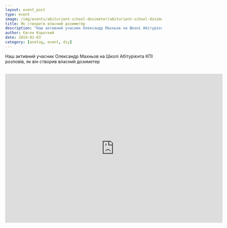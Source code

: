 ```yaml
---
layout: event_post
type: event
image: /img/events/abiturient-school-dosimeter/abiturient-school-dosimeter.jpg
title: Як створити власний дозиметер
description: "Наш активний учасник Олександр Махньов на Школі Абітурієнта КПІ розповів, як він створив власний дозиметер"
author: Євген Короткий
date: 2019-01-03
category: [analog, event, diy]
---
```


Наш активний учасник Олександр Махньов на Школі Абітурієнта КПІ розповів, як він створив власний дозиметер

<br>

<iframe src="https://www.youtube.com/embed/xzXTHupFn70" width="700" height="480" frameborder="0" allowfullscreen=""> </iframe>


